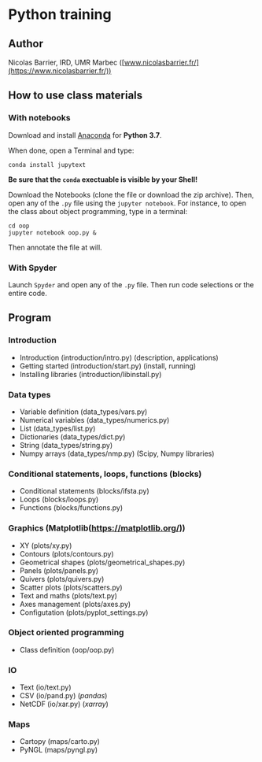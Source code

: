 # Python training

## Author

Nicolas Barrier, IRD, UMR Marbec ([www.nicolasbarrier.fr/](https://www.nicolasbarrier.fr/))

## How to use class materials

### With notebooks

Download and install [Anaconda](https://www.anaconda.com/products/individual) for **Python 3.7**.

When done, open a Terminal and type: 

```
conda install jupytext
```

**Be sure that the `conda` exectuable is visible by your Shell!**

Download the Notebooks (clone the file or download the zip archive). Then, open
any of the `.py` file using the `jupyter notebook`. For instance, to open the class about object programming, type in a terminal:

```
cd oop
jupyter notebook oop.py &
```

Then annotate the file at will.

### With Spyder

Launch `Spyder` and open any of the `.py` file. Then run code selections or the entire code.

## Program

### Introduction
- Introduction (introduction/intro.py) (description, applications)
- Getting started (introduction/start.py) (install, running)
- Installing libraries (introduction/libinstall.py)

### Data types
- Variable definition (data_types/vars.py)
- Numerical variables (data_types/numerics.py)
- List (data_types/list.py)
- Dictionaries (data_types/dict.py)
- String (data_types/string.py)
- Numpy arrays (data_types/nmp.py) (Scipy, Numpy libraries)

### Conditional statements, loops, functions  (blocks)
- Conditional statements (blocks/ifsta.py)
- Loops (blocks/loops.py)
- Functions (blocks/functions.py)

### Graphics  (Matplotlib(https://matplotlib.org/))

- XY (plots/xy.py)
- Contours (plots/contours.py)
- Geometrical shapes (plots/geometrical_shapes.py)
- Panels (plots/panels.py)
- Quivers (plots/quivers.py)
- Scatter plots (plots/scatters.py)
- Text and maths (plots/text.py)
- Axes management (plots/axes.py)
- Configutation (plots/pyplot_settings.py)

### Object oriented programming
- Class definition (oop/oop.py)

### IO
- Text (io/text.py)
- CSV (io/pand.py) (*pandas*)
- NetCDF (io/xar.py) (*xarray*)

### Maps
- Cartopy (maps/carto.py)
- PyNGL (maps/pyngl.py)
